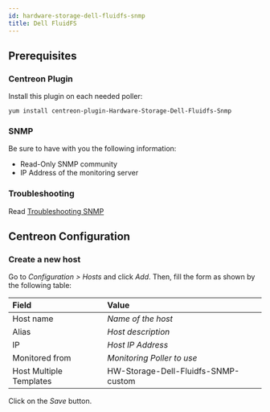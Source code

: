 ```yaml
---
id: hardware-storage-dell-fluidfs-snmp
title: Dell FluidFS
---
```


## Prerequisites

### Centreon Plugin

Install this plugin on each needed poller:

``` shell
yum install centreon-plugin-Hardware-Storage-Dell-Fluidfs-Snmp
```

### SNMP

Be sure to have with you the following information:

- Read-Only SNMP community
- IP Address of the monitoring server

### Troubleshooting

Read [Troubleshooting
SNMP](../tutorials/troubleshooting-plugins#snmp-checks)

## Centreon Configuration

### Create a new host

Go to *Configuration \> Hosts* and click *Add*. Then, fill the form as shown by
the following table:

| Field                   | Value                               |
| :---------------------- | :---------------------------------- |
| Host name               | *Name of the host*                  |
| Alias                   | *Host description*                  |
| IP                      | *Host IP Address*                   |
| Monitored from          | *Monitoring Poller to use*          |
| Host Multiple Templates | HW-Storage-Dell-Fluidfs-SNMP-custom |

Click on the *Save* button.
